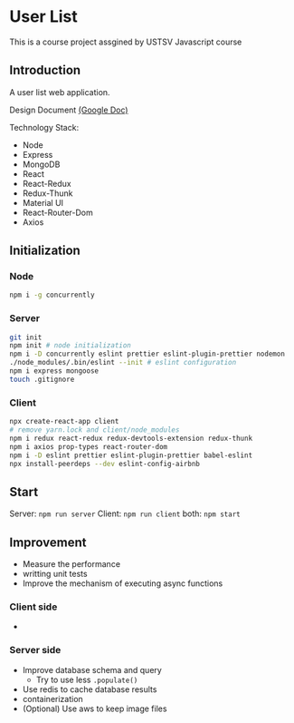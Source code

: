 # User List

This is a course project assgined by USTSV Javascript course

## Introduction

A user list web application.

Design Document [(Google Doc)](https://docs.google.com/document/d/1zxH7jPp4s4knfmZNDPJFIGaeDMrEUH9tlpdAafycWvg/edit?usp=sharing)

Technology Stack:

- Node
- Express
- MongoDB
- React
- React-Redux
- Redux-Thunk
- Material UI
- React-Router-Dom
- Axios

## Initialization

### Node

```bash
npm i -g concurrently
```

### Server

```bash
git init
npm init # node initialization
npm i -D concurrently eslint prettier eslint-plugin-prettier nodemon
./node_modules/.bin/eslint --init # eslint configuration
npm i express mongoose
touch .gitignore
```

### Client

```bash
npx create-react-app client
# remove yarn.lock and client/node_modules
npm i redux react-redux redux-devtools-extension redux-thunk
npm i axios prop-types react-router-dom
npm i -D eslint prettier eslint-plugin-prettier babel-eslint
npx install-peerdeps --dev eslint-config-airbnb
```

## Start

Server: `npm run server`
Client: `npm run client`
both: `npm start`

## Improvement

- Measure the performance
- writting unit tests
- Improve the mechanism of executing async functions

### Client side

-

### Server side

- Improve database schema and query
  - Try to use less `.populate()`
- Use redis to cache database results
- containerization
- (Optional) Use aws to keep image files
